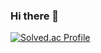 ### Hi there 👋

<!--
**songu1/songu1** is a ✨ _special_ ✨ repository because its `README.md` (this file) appears on your GitHub profile.

Here are some ideas to get you started:

- 🔭 I’m currently working on ...
- 🌱 I’m currently learning ...
- 👯 I’m looking to collaborate on ...
- 🤔 I’m looking for help with ...
- 💬 Ask me about ...
- 📫 How to reach me: ...
- 😄 Pronouns: ...
- ⚡ Fun fact: ...
-->

<!-- ![Anurag's GitHub stats](https://github-readme-stats.vercel.app/api?username=songu1&show_icons=true&theme=gruvbox_light) -->

<!-- ![Top Langs](https://github-readme-stats.vercel.app/api/top-langs/?username=songu1&langs_count=3&layout=compact&theme=vue) -->

 [![Solved.ac Profile](http://mazassumnida.wtf/api/v2/generate_badge?boj=syj000)](https://solved.ac/syj000/) 
